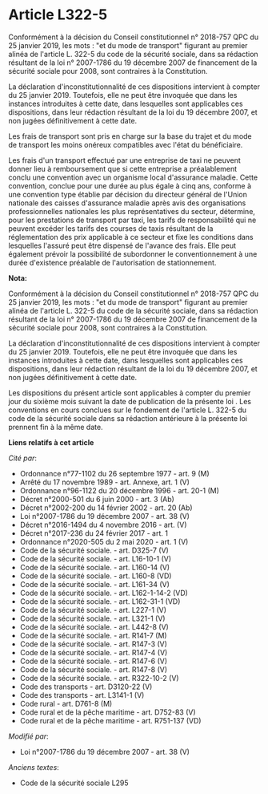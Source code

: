 # Article L322-5

Conformément à la décision du Conseil constitutionnel n° 2018-757 QPC du 25 janvier 2019, les mots : "et du mode de
transport" figurant au premier alinéa de l'article L. 322-5 du code de la sécurité sociale, dans sa rédaction résultant de la
loi n° 2007-1786 du 19 décembre 2007 de financement de la sécurité sociale pour 2008, sont contraires à la Constitution.

La déclaration d'inconstitutionnalité de ces dispositions intervient à compter du 25 janvier 2019. Toutefois, elle ne peut
être invoquée que dans les instances introduites à cette date, dans lesquelles sont applicables ces dispositions, dans leur
rédaction résultant de la loi du 19 décembre 2007, et non jugées définitivement à cette date.

Les frais de transport sont pris en charge sur la base du trajet et du mode de transport les moins onéreux compatibles avec
l'état du bénéficiaire.

Les frais d'un transport effectué par une entreprise de taxi ne peuvent donner lieu à remboursement que si cette entreprise a
préalablement conclu une convention avec un organisme local d'assurance maladie. Cette convention, conclue pour une durée au
plus égale à cinq ans, conforme à une convention type établie par décision du directeur général de l'Union nationale des
caisses d'assurance maladie après avis des organisations professionnelles nationales les plus représentatives du secteur,
détermine, pour les prestations de transport par taxi, les tarifs de responsabilité qui ne peuvent excéder les tarifs des
courses de taxis résultant de la réglementation des prix applicable à ce secteur et fixe les conditions dans lesquelles
l'assuré peut être dispensé de l'avance des frais. Elle peut également prévoir la possibilité de subordonner le
conventionnement à une durée d'existence préalable de l'autorisation de stationnement.

**Nota:**

Conformément à la décision du Conseil constitutionnel n° 2018-757 QPC du 25 janvier 2019, les mots : "et du mode de
transport" figurant au premier alinéa de l'article L. 322-5 du code de la sécurité sociale, dans sa rédaction résultant de la
loi n° 2007-1786 du 19 décembre 2007 de financement de la sécurité sociale pour 2008, sont contraires à la Constitution.

La déclaration d'inconstitutionnalité de ces dispositions intervient à compter du 25 janvier 2019. Toutefois, elle ne peut
être invoquée que dans les instances introduites à cette date, dans lesquelles sont applicables ces dispositions, dans leur
rédaction résultant de la loi du 19 décembre 2007, et non jugées définitivement à cette date.

Les dispositions du présent article sont applicables à compter du premier jour du sixième mois suivant la date de publication
de la présente loi . Les conventions en cours conclues sur le fondement de l'article L. 322-5 du code de la sécurité sociale
dans sa rédaction antérieure à la présente loi prennent fin à la même date.

**Liens relatifs à cet article**

_Cité par_:

  - Ordonnance n°77-1102 du 26 septembre 1977 - art. 9 (M)
  - Arrêté du 17 novembre 1989 - art. Annexe, art. 1 (V)
  - Ordonnance n°96-1122 du 20 décembre 1996 - art. 20-1 (M)
  - Décret n°2000-501 du 6 juin 2000 - art. 3 (Ab)
  - Décret n°2002-200 du 14 février 2002 - art. 20 (Ab)
  - Loi n°2007-1786 du 19 décembre 2007 - art. 38 (V)
  - Décret n°2016-1494 du 4 novembre 2016 - art. (V)
  - Décret n°2017-236 du 24 février 2017 - art. 1
  - Ordonnance n°2020-505 du 2 mai 2020 - art. 1 (V)
  - Code de la sécurité sociale. - art. D325-7 (V)
  - Code de la sécurité sociale. - art. L16-10-1 (V)
  - Code de la sécurité sociale. - art. L160-14 (V)
  - Code de la sécurité sociale. - art. L160-8 (VD)
  - Code de la sécurité sociale. - art. L161-34 (V)
  - Code de la sécurité sociale. - art. L162-1-14-2 (VD)
  - Code de la sécurité sociale. - art. L162-31-1 (VD)
  - Code de la sécurité sociale. - art. L227-1 (V)
  - Code de la sécurité sociale. - art. L321-1 (V)
  - Code de la sécurité sociale. - art. L442-8 (V)
  - Code de la sécurité sociale. - art. R141-7 (M)
  - Code de la sécurité sociale. - art. R147-3 (V)
  - Code de la sécurité sociale. - art. R147-4 (V)
  - Code de la sécurité sociale. - art. R147-6 (V)
  - Code de la sécurité sociale. - art. R147-8 (V)
  - Code de la sécurité sociale. - art. R322-10-2 (V)
  - Code des transports - art. D3120-22 (V)
  - Code des transports - art. L3141-1 (V)
  - Code rural - art. D761-8 (M)
  - Code rural et de la pêche maritime - art. D752-83 (V)
  - Code rural et de la pêche maritime - art. R751-137 (VD)

_Modifié par_:

  - Loi n°2007-1786 du 19 décembre 2007 - art. 38 (V)

_Anciens textes_:

  - Code de la sécurité sociale L295
